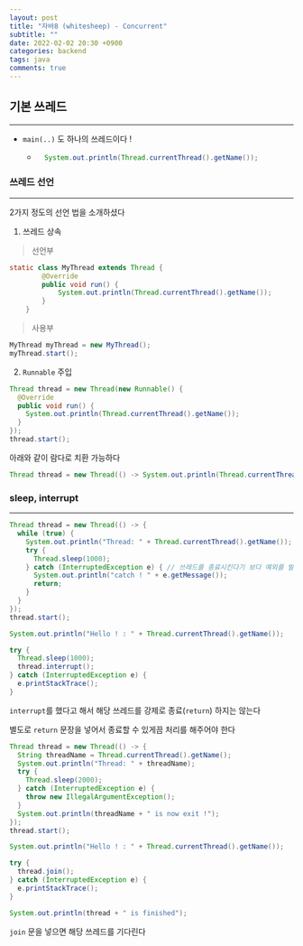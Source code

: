 ```yaml
---
layout: post
title: "자바8 (whitesheep) - Concurrent"
subtitle: ""
date: 2022-02-02 20:30 +0900
categories: backend
tags: java
comments: true
---
```


## 기본 쓰레드

---

- `main(..)` 도 하나의 쓰레드이다 !
  - ```java
      System.out.println(Thread.currentThread().getName());
    ```

### 쓰레드 선언

---

2가지 정도의 선언 법을 소개하셨다

1. 쓰레드 상속

> 선언부

```java
static class MyThread extends Thread {
		@Override
		public void run() {
			System.out.println(Thread.currentThread().getName());
		}
	}
```

> 사용부

```java
MyThread myThread = new MyThread();
myThread.start();
```

2. `Runnable` 주입

```java
Thread thread = new Thread(new Runnable() {
  @Override
  public void run() {
    System.out.println(Thread.currentThread().getName());
  }
});
thread.start();
```

아래와 같이 람다로 치환 가능하다

```java
Thread thread = new Thread(() -> System.out.println(Thread.currentThread().getName()));
```

### sleep, interrupt

---

```java
Thread thread = new Thread(() -> {
  while (true) {
    System.out.println("Thread: " + Thread.currentThread().getName());
    try {
      Thread.sleep(1000);
    } catch (InterruptedException e) { // 쓰레드를 종료시킨다기 보다 예외를 발생시키는 것 뿐이다 !
      System.out.println("catch ! " + e.getMessage());
      return;
    }
  }
});
thread.start();

System.out.println("Hello ! : " + Thread.currentThread().getName());

try {
  Thread.sleep(1000);
  thread.interrupt();
} catch (InterruptedException e) {
  e.printStackTrace();
}
```

`interrupt`를 했다고 해서 해당 쓰레드를 강제로 종료(`return`) 하지는 않는다

별도로 `return` 문장을 넣어서 종료할 수 있게끔 처리를 해주어야 한다

```java
Thread thread = new Thread(() -> {
  String threadName = Thread.currentThread().getName();
  System.out.println("Thread: " + threadName);
  try {
    Thread.sleep(2000);
  } catch (InterruptedException e) {
    throw new IllegalArgumentException();
  }
  System.out.println(threadName + " is now exit !");
});
thread.start();

System.out.println("Hello ! : " + Thread.currentThread().getName());

try {
  thread.join();
} catch (InterruptedException e) {
  e.printStackTrace();
}

System.out.println(thread + " is finished");
```

`join` 문을 넣으면 해당 쓰레드를 기다린다
